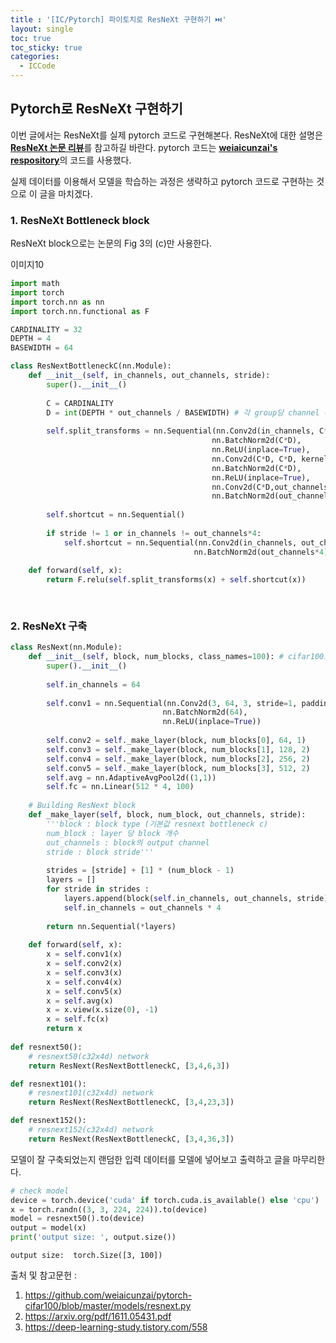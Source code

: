 ```yaml
---
title : '[IC/Pytorch] 파이토치로 ResNeXt 구현하기 ⏭️' 
layout: single
toc: true
toc_sticky: true
categories:
  - ICCode
---
```


## Pytorch로 ResNeXt 구현하기

이번 글에서는 ResNeXt를 실제 pytorch 코드로 구현해본다. ResNeXt에 대한 설명은 [**<U>ResNeXt 논문 리뷰</U>**](https://hamin-chang.github.io/cv-imageclassification/ResNeXt/)를 참고하길 바란다. pytorch 코드는 [**<U>weiaicunzai's respository</U>**](https://github.com/weiaicunzai/pytorch-cifar100/blob/master/models/resnext.py)의 코드를 사용했다.

실제 데이터를 이용해서 모델을 학습하는 과정은 생략하고 pytorch 코드로 구현하는 것으로 이 글을 마치겠다.

### 1. ResNeXt Bottleneck block

ResNeXt block으로는 논문의 Fig 3의 (c)만 사용한다.

이미지10


```python
import math
import torch
import torch.nn as nn
import torch.nn.functional as F

CARDINALITY = 32
DEPTH = 4
BASEWIDTH = 64

class ResNextBottleneckC(nn.Module):
    def __init__(self, in_channels, out_channels, stride):
        super().__init__()
        
        C = CARDINALITY
        D = int(DEPTH * out_channels / BASEWIDTH) # 각 group당 channel 수
        
        self.split_transforms = nn.Sequential(nn.Conv2d(in_channels, C*D, kernel_size=1, groups=C, bias=False),
                                             nn.BatchNorm2d(C*D),
                                             nn.ReLU(inplace=True),
                                             nn.Conv2d(C*D, C*D, kernel_size=3, stride=stride, groups=C, padding=1, bias=False),
                                             nn.BatchNorm2d(C*D),
                                             nn.ReLU(inplace=True),
                                             nn.Conv2d(C*D,out_channels*4, kernel_size=1, bias=False),
                                             nn.BatchNorm2d(out_channels*4))
        
        self.shortcut = nn.Sequential()
        
        if stride != 1 or in_channels != out_channels*4:
            self.shortcut = nn.Sequential(nn.Conv2d(in_channels, out_channels*4, stride=stride, kernel_size=1, bias=False),
                                         nn.BatchNorm2d(out_channels*4))
        
    def forward(self, x):
        return F.relu(self.split_transforms(x) + self.shortcut(x))
    
        
```

### 2. ResNeXt 구축


```python
class ResNext(nn.Module):
    def __init__(self, block, num_blocks, class_names=100): # cifar100으로 train하는 코드이기 때문에 class 개수 100
        super().__init__()
        
        self.in_channels = 64
        
        self.conv1 = nn.Sequential(nn.Conv2d(3, 64, 3, stride=1, padding=1, bias=False),
                                  nn.BatchNorm2d(64),
                                  nn.ReLU(inplace=True))
        
        self.conv2 = self._make_layer(block, num_blocks[0], 64, 1)
        self.conv3 = self._make_layer(block, num_blocks[1], 128, 2)
        self.conv4 = self._make_layer(block, num_blocks[2], 256, 2)
        self.conv5 = self._make_layer(block, num_blocks[3], 512, 2)
        self.avg = nn.AdaptiveAvgPool2d((1,1))
        self.fc = nn.Linear(512 * 4, 100)
    
    # Building ResNext block
    def _make_layer(self, block, num_block, out_channels, stride):
        '''block : block type (기본값 resnext bottleneck c)
        num_block : layer 당 block 개수
        out_channels : block의 output channel
        stride : block stride'''
        
        strides = [stride] + [1] * (num_block - 1)
        layers = []
        for stride in strides :
            layers.append(block(self.in_channels, out_channels, stride))
            self.in_channels = out_channels * 4
        
        return nn.Sequential(*layers)
    
    def forward(self, x):
        x = self.conv1(x)
        x = self.conv2(x)
        x = self.conv3(x)
        x = self.conv4(x)
        x = self.conv5(x)
        x = self.avg(x)
        x = x.view(x.size(0), -1)
        x = self.fc(x)
        return x
    
def resnext50():
    # resnext50(c32x4d) network
    return ResNext(ResNextBottleneckC, [3,4,6,3])

def resnext101():
    # resnext101(c32x4d) network
    return ResNext(ResNextBottleneckC, [3,4,23,3])

def resnext152():
    # resnext152(c32x4d) network
    return ResNext(ResNextBottleneckC, [3,4,36,3])
```

모델이 잘 구축되었는지 랜덤한 입력 데이터를 모델에 넣어보고 출력하고 글을 마무리한다.


```python
# check model
device = torch.device('cuda' if torch.cuda.is_available() else 'cpu')
x = torch.randn((3, 3, 224, 224)).to(device)
model = resnext50().to(device)
output = model(x)
print('output size: ', output.size())
```

    output size:  torch.Size([3, 100])


출처 및 참고문헌 :

1. https://github.com/weiaicunzai/pytorch-cifar100/blob/master/models/resnext.py
2. https://arxiv.org/pdf/1611.05431.pdf
3. https://deep-learning-study.tistory.com/558
